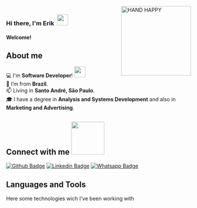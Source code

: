 <img align="right" alt="HAND HAPPY" src=https://github.com/TheDudeThatCode/TheDudeThatCode/blob/master/Assets/wave.gif width="190"> 

### Hi there, I'm Erik &nbsp;<img src=https://github.com/TheDudeThatCode/TheDudeThatCode/blob/master/Assets/Hi.gif width="30"> 

#### Welcome! &nbsp;


## About me

:computer: I'm **Software Developer**! <img src=https://github.com/TheDudeThatCode/TheDudeThatCode/blob/master/Assets/Developer.gif width="30"> <br /> 
:house_with_garden: I’m from **Brazil**. <br />
:mailbox: Living in **Santo André, São Paulo**. <br />
:mortar_board: I have a degree in **Analysis and Systems Development** and also in **Marketing and Advertising**. <br />


## Connect with me <img src=https://github.com/TheDudeThatCode/TheDudeThatCode/blob/master/Assets/Handshake.gif width="90">

[![Github Badge](https://img.shields.io/badge/-Github-000?style=flat-square&logo=Github&logoColor=white&link=https://github.com/exdon)](https://github.com/exdon)
[![Linkedin Badge](https://img.shields.io/badge/-LinkedIn-blue?style=flat-square&logo=Linkedin&logoColor=white&link=https://www.linkedin.com/in/erik-xavier)](https://www.linkedin.com/in/erik-xavier)
[![Whatsapp Badge](https://img.shields.io/badge/Telegram-2CA5E0?style=flat-square&logo=telegram&logoColor=white&link=https://api.whatsapp.com/send?phone=5511960702182)](https://api.whatsapp.com/send?phone=5511960702182)

## Languages and Tools

<p> Here some technologies wich I've been working with </p>



<!--
**exdon/Exdon** is a ✨ _special_ ✨ repository because its `README.md` (this file) appears on your GitHub profile.

Here are some ideas to get you started:

- 🔭 I’m currently working on ...
- 🌱 I’m currently learning ...
- 👯 I’m looking to collaborate on ...
- 🤔 I’m looking for help with ...
- 💬 Ask me about ...
- 📫 How to reach me: ...
- 😄 Pronouns: ...
- ⚡ Fun fact: ...
-->
